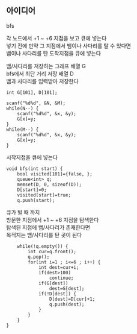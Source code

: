 ## 아이디어
bfs  
  
각 노드에서 +1 ~ +6 지점을 보고 큐에 넣는다  
넣기 전에 만약 그 지점에서 뱀이나 사다리를 탈 수 있다면  
뱀이나 사다리를 탄 도착지점을 큐에 넣는다  
  
뱀/사다리를 저장하는 그래프 배열 G  
bfs에서 최단 거리 저장 배열 D  
뱀과 사다리를 입력받아 저장한다
```
int G[101], D[101];

scanf("%d%d", &N, &M);
while(N--) {
	scanf("%d%d", &x, &y);
	G[x]=y;
}
while(M--) {
	scanf("%d%d", &x, &y);
	G[x]=y;
}
```
시작지점을 큐에 넣는다
```
void bfs(int start) {
	bool visited[101]={false, };
	queue<int> q;
	memset(D, 0, sizeof(D));
	D[start]=0;
	visited[start]=true;
	q.push(start);
```
큐가 빌 때 까지  
방문한 지점에서 +1 ~ +6 지점을 탐색한다  
탐색된 지점에 뱀/사다리가 존재한다면  
목적지는 뱀/사다리를 탄 곳이 된다
```
	while(!q.empty()) {
		int cur=q.front();
		q.pop();
		for(int i=1 ; i<=6 ; i++) {
			int dest=cur+i;
			if(dest>100)
				continue;
			if(G[dest])
				dest=G[dest];
			if(!D[dest]) {
				D[dest]=D[cur]+1;
				q.push(dest);
			}
		}
	}
}
```
